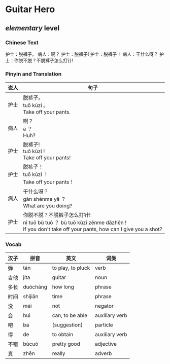 # Guitar Hero
## *elementary* level

### Chinese Text
护士：脱裤子。
病人：啊？
护士：脱裤子!
护士：脱裤子！
病人：干什么呀？
护士：你脱不脱？不脱裤子怎么打针!

### Pinyin and Translation
|说人|句子|
|----|----|
|护士|脱裤子。<br />tuō kùzi 。<br />Take off your pants.|
|病人|啊？<br />ā ？<br />Huh?|
|护士|脱裤子!<br />tuō kùzi !<br />Take off your pants!|
|护士|脱裤子！<br />tuō kùzi ！<br />Take off your pants！|
|病人|干什么呀？<br />gàn shénme yā ？<br />What are you doing?|
|护士|你脱不脱？不脱裤子怎么打针!<br />nǐ tuō bù tuō ？ bù tuō kùzi zěnme dǎzhēn !<br />If you don't take off your pants, how can I give you a shot?|
### Vocab
|汉子|拼音|英文|词类|
|----|----|----|----|
|弹|tán|to play, to pluck|verb|
|吉他|jíta|guitar|noun|
|多长|duōcháng|how long|phrase|
|时间|shíjiān|time|phrase|
|没|méi|not|negator|
|会|huì|can, to be able|auxiliary verb|
|吧|ba|(suggestion)|particle|
|得|de|to obtain|auxiliary verb|
|不错|bùcuò|pretty good|adjective|
|真|zhēn|really|adverb|